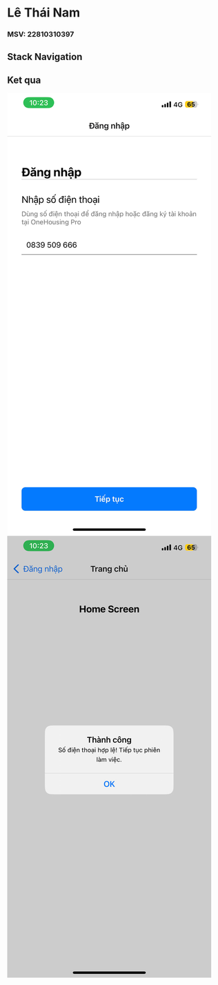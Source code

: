 # Lê Thái Nam
### MSV: 22810310397
## Stack Navigation
## Ket qua

![Hinh anh 01](anh1.jpg)
![Hinh anh 02](anh2.jpg)
